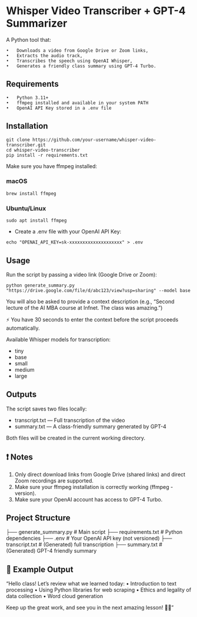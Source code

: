 # Whisper Video Transcriber + GPT-4 Summarizer

A Python tool that:

	•	Downloads a video from Google Drive or Zoom links,
	•	Extracts the audio track,
	•	Transcribes the speech using OpenAI Whisper,
	•	Generates a friendly class summary using GPT-4 Turbo.


## Requirements

	•	Python 3.11+
	•	ffmpeg installed and available in your system PATH
	•	OpenAI API Key stored in a .env file

## Installation

```
git clone https://github.com/your-username/whisper-video-transcriber.git
cd whisper-video-transcriber
pip install -r requirements.txt
```

Make sure you have ffmpeg installed:

### macOS

```
brew install ffmpeg
```

### Ubuntu/Linux

```
sudo apt install ffmpeg
```


- Create a .env file with your OpenAI API Key:

```
echo "OPENAI_API_KEY=sk-xxxxxxxxxxxxxxxxxxxx" > .env
```

## Usage

Run the script by passing a video link (Google Drive or Zoom):


```
python generate_summary.py "https://drive.google.com/file/d/abc123/view?usp=sharing" --model base
```

You will also be asked to provide a context description (e.g., “Second lecture of the AI MBA course at Infnet. The class was amazing.”)

⚡ You have 30 seconds to enter the context before the script proceeds automatically.

Available Whisper models for transcription:

 - tiny
 - base
 - small
 - medium
 - large



## Outputs

The script saves two files locally:

 - transcript.txt — Full transcription of the video
 - summary.txt — A class-friendly summary generated by GPT-4

Both files will be created in the current working directory.

## ❗ Notes

 1. Only direct download links from Google Drive (shared links) and direct Zoom recordings are supported.
 2.  Make sure your ffmpeg installation is correctly working (ffmpeg -version).
 3. Make sure your OpenAI account has access to GPT-4 Turbo.


## Project Structure

├── generate_summary.py  # Main script
├── requirements.txt     # Python dependencies
├── .env                 # Your OpenAI API key (not versioned)
├── transcript.txt       # (Generated) full transcription
├── summary.txt          # (Generated) GPT-4 friendly summary



## 📢 Example Output

“Hello class! Let’s review what we learned today:
	•	Introduction to text processing
	•	Using Python libraries for web scraping
	•	Ethics and legality of data collection
	•	Word cloud generation

Keep up the great work, and see you in the next amazing lesson! 🚀✨”
